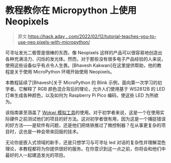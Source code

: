 # 教程教你在 Micropython 上使用 Neopixels

> 原文:[https://hack aday . com/2022/02/12/tutorial-teaches-you-to-use-neo pixels-with-micropython/](https://hackaday.com/2022/02/12/tutorial-teaches-you-to-use-neopixels-with-micropython/)

可寻址发光二极管是很棒的东西，像 Neopixels 这样的产品可以很容易地创造出各种充满活力、闪烁的发光体。然而，对于那些没有很多电子产品经验的人来说，使用这些设备似乎有点令人生畏。[Bhavesh Kakwani]在这里提供帮助，他的教程是关于使用 MicroPython 环境开始使用 Neopixels。

本教程延续了[Bhavesh]关于 MicroPython 的 Blink 示例，面向第一次学习的初学者。它解释了 RGB 颜色混合背后的理论，允许人们使用基于 WS2812B 的 LED 灯串生成各种颜色，以及如何为 Raspberry Pi Pico 编码，使这些 LED 为所欲为。

该指南甚至涵盖了 [Wokwi 模拟工具](https://wokwi.com/)的使用。对于初学者来说，这是一个在使用实际硬件之前测试他们的项目的好方法。这对初学者很有用，因为这是一个捕捉错误的好方法——是软件有问题，还是他们把烙铁推过了微控制器？在从事更复杂的项目时，这也是一种会带来回报的技术。

无论你是嵌入式领域的新手，还是只想学习与可寻址 led 对话的复杂性并理解混色理论，本教程都将为你提供很好的服务。在你意识到这一点之前，你将会和他们中最好的人一起建造发光的项目。